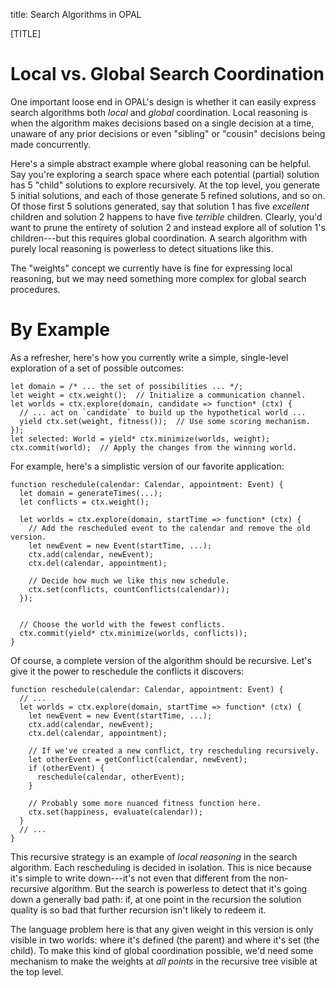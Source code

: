title: Search Algorithms in OPAL

[TITLE]

# Local vs. Global Search Coordination

One important loose end in OPAL's design is whether it can easily express search algorithms both *local* and *global* coordination.
Local reasoning is when the algorithm makes decisions based on a single decision at a time, unaware of any prior decisions or even "sibling" or "cousin" decisions being made concurrently.

Here's a simple abstract example where global reasoning can be helpful.
Say you're exploring a search space where each potential (partial) solution has 5 "child" solutions to explore recursively.
At the top level, you generate 5 initial solutions, and each of those generate 5 refined solutions, and so on.
Of those first 5 solutions generated, say that solution 1 has five *excellent* children and solution 2 happens to have five *terrible* children.
Clearly, you'd want to prune the entirety of solution 2 and instead explore all of solution 1's children---but this requires global coordination.
A search algorithm with purely local reasoning is powerless to detect situations like this.

The "weights" concept we currently have is fine for expressing local reasoning, but we may need something more complex for global search procedures.


# By Example

As a refresher, here's how you currently write a simple, single-level exploration of a set of possible outcomes:

    let domain = /* ... the set of possibilities ... */;
    let weight = ctx.weight();  // Initialize a communication channel.
    let worlds = ctx.explore(domain, candidate => function* (ctx) {
      // ... act on `candidate` to build up the hypothetical world ...
      yield ctx.set(weight, fitness());  // Use some scoring mechanism.
    });
    let selected: World = yield* ctx.minimize(worlds, weight);
    ctx.commit(world);  // Apply the changes from the winning world.

For example, here's a simplistic version of our favorite application:

    function reschedule(calendar: Calendar, appointment: Event) {
      let domain = generateTimes(...);
      let conflicts = ctx.weight();

      let worlds = ctx.explore(domain, startTime => function* (ctx) {
        // Add the rescheduled event to the calendar and remove the old version.
        let newEvent = new Event(startTime, ...);
        ctx.add(calendar, newEvent);
        ctx.del(calendar, appointment);

        // Decide how much we like this new schedule.
        ctx.set(conflicts, countConflicts(calendar));
      });


      // Choose the world with the fewest conflicts.
      ctx.commit(yield* ctx.minimize(worlds, conflicts));
    }

Of course, a complete version of the algorithm should be recursive. Let's give it the power to reschedule the conflicts it discovers:

    function reschedule(calendar: Calendar, appointment: Event) {
      // ...
      let worlds = ctx.explore(domain, startTime => function* (ctx) {
        let newEvent = new Event(startTime, ...);
        ctx.add(calendar, newEvent);
        ctx.del(calendar, appointment);

        // If we've created a new conflict, try rescheduling recursively.
        let otherEvent = getConflict(calendar, newEvent);
        if (otherEvent) {
          reschedule(calendar, otherEvent);
        }

        // Probably some more nuanced fitness function here.
        ctx.set(happiness, evaluate(calendar));
      }
      // ...
    }

This recursive strategy is an example of *local reasoning* in the search algorithm. Each rescheduling is decided in isolation.
This is nice because it's simple to write down---it's not even that different from the non-recursive algorithm.
But the search is powerless to detect that it's going down a generally bad path: if, at one point in the recursion the solution quality is so bad that further recursion isn't likely to redeem it.

The language problem here is that any given weight in this version is only visible in two worlds: where it's defined (the parent) and where it's set (the child).
To make this kind of global coordination possible, we'd need some mechanism to make the weights at *all points* in the recursive tree visible at the top level.
